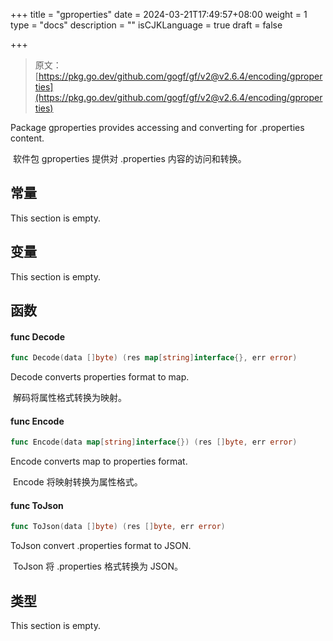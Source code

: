 +++
title = "gproperties"
date = 2024-03-21T17:49:57+08:00
weight = 1
type = "docs"
description = ""
isCJKLanguage = true
draft = false

+++

> 原文：[https://pkg.go.dev/github.com/gogf/gf/v2@v2.6.4/encoding/gproperties](https://pkg.go.dev/github.com/gogf/gf/v2@v2.6.4/encoding/gproperties)

Package gproperties provides accessing and converting for .properties content.

​	软件包 gproperties 提供对 .properties 内容的访问和转换。

## 常量

This section is empty.

## 变量

This section is empty.

## 函数

#### func Decode

```go
func Decode(data []byte) (res map[string]interface{}, err error)
```

Decode converts properties format to map.

​	解码将属性格式转换为映射。

#### func Encode

```go
func Encode(data map[string]interface{}) (res []byte, err error)
```

Encode converts map to properties format.

​	Encode 将映射转换为属性格式。

#### func ToJson

```go
func ToJson(data []byte) (res []byte, err error)
```

ToJson convert .properties format to JSON.

​	ToJson 将 .properties 格式转换为 JSON。

## 类型

This section is empty.